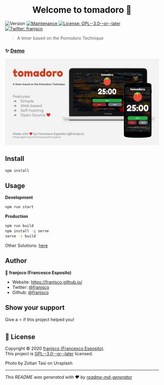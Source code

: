 <h1 align="center">Welcome to tomadoro 🍅</h1>
<p>
  <img alt="Version" src="https://img.shields.io/badge/version-1.7.0-blue.svg?cacheSeconds=2592000" />
  <a href="https://github.com/franjsco/tomadoro/graphs/commit-activity" target="_blank">
    <img alt="Maintenance" src="https://img.shields.io/badge/Maintained%3F-yes-green.svg" />
  </a>
  <a href="https://github.com/franjsco/tomadoro/blob/master/LICENSE" target="_blank">
    <img alt="License: GPL--3.0--or--later" src="https://img.shields.io/github/license/franjsco/tomadoro" />
  </a>
  <a href="https://twitter.com/franjsco" target="_blank">
    <img alt="Twitter: franjsco" src="https://img.shields.io/twitter/follow/franjsco.svg?style=social" />
  </a>
</p>

> A timer based on the Pomodoro Technique

### ✨ [Demo](https://franjsco.github.io/tomadoro/)

![tomadoro screenshot](screenshot.jpg) 

## Install

```sh
npm install
```

## Usage

**Development**
```sh
npm run start
```

**Production**
```sh
npm run build
npm install -g serve
serve -s build
```
Other Solutions: [here](https://create-react-app.dev/docs/deployment/)

## Author

👤 **franjsco (Francesco Esposito)**

* Website: https://franjsco.github.io/
* Twitter: [@franjsco](https://twitter.com/franjsco)
* Github: [@franjsco](https://github.com/franjsco)

## Show your support

Give a ⭐️ if this project helped you!

## 📝 License
Copyright © 2020 [franjsco (Francesco Esposito)](https://github.com/franjsco).<br />
This project is [GPL--3.0--or--later](https://github.com/franjsco/tomadoro/blob/master/LICENSE) licensed.

Photo by Zoltan Tasi on Unsplash

***
_This README was generated with ❤️ by [readme-md-generator](https://github.com/kefranabg/readme-md-generator)_